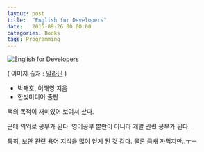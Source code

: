 ```yaml
---
layout: post
title:  "English for Developers"
date:   2015-09-26 00:00:00 
categories: Books
tags: Programming
---
```


![English for Developers](http://image.aladin.co.kr/product/6526/71/cover/8968482195_1.jpg)

( 이미지 출처 : [알라딘](http://www.aladin.co.kr/shop/wproduct.aspx?ItemId=65267102) )

 * 박재호, 이해영 지음
 * 한빛미디어 출판

책의 목적이 재미있어 보여서 샀다. 

근데 의외로 공부가 된다. 
영어공부 뿐만이 아니라 개발 관련 공부가 된다.

<!--more-->

특히, 보안 관련 용어 지식을 많이 얻게 된 것 같다.
물론 금새 까먹지만..ㅜㅡ 
